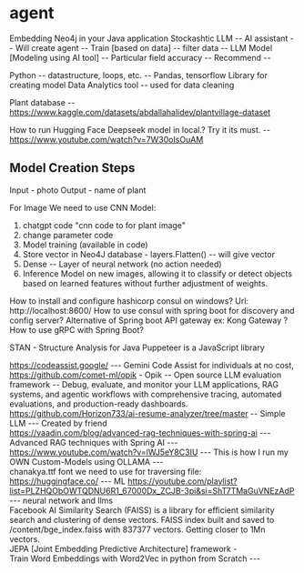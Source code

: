 # agent
Embedding Neo4j in your Java application
Stockashtic
LLM -- AI assistant -- Will create agent -- Train [based on data] -- filter data -- LLM Model [Modeling using AI tool] -- Particular field accuracy -- Recommend -- 

Python -- datastructure, loops, etc. -- Pandas, tensorflow Library for creating model
Data Analytics tool -- used for data cleaning

Plant database -- https://www.kaggle.com/datasets/abdallahalidev/plantvillage-dataset

How to run Hugging Face Deepseek model in local.? Try it its must. -- https://www.youtube.com/watch?v=7W30oIsOuAM

Model Creation Steps
----------------------
Input - photo
Output - name of plant

For Image We need to use CNN Model:
1. chatgpt code "cnn code to for plant image"
2. change parameter code
3. Model training (available in code)
4. Store vector in Neo4J database - layers.Flatten() -- will give vector
5. Dense -- Layer of neural network (no action needed)
6. Inference Model on new images, allowing it to classify or detect objects based on learned features without further adjustment of weights.

How to install and configure hashicorp consul on windows? Url: http://localhost:8600/
How to use consul with spring boot for discovery and config server?
Alternative of Spring boot API gateway ex: Kong Gateway ?
How to use gRPC with Spring Boot?

STAN - Structure Analysis for Java
Puppeteer is a JavaScript library 

https://codeassist.google/ --- Gemini Code Assist for individuals at no cost,
https://github.com/comet-ml/opik - Opik -- Open source LLM evaluation framework -- Debug, evaluate, and monitor your LLM applications, RAG systems, and agentic workflows with comprehensive tracing, automated evaluations, and production-ready dashboards. <br />
https://github.com/Horizon733/ai-resume-analyzer/tree/master -- Simple LLM --- Created by friend<br />
https://vaadin.com/blog/advanced-rag-techniques-with-spring-ai --- Advanced RAG techniques with Spring AI --- <br />
https://www.youtube.com/watch?v=lWJ5eY8C3IU --- This is how I run my OWN Custom-Models using OLLAMA --- <br />
chanakya.ttf font we need to use for traversing file: <br />
https://huggingface.co/  --- ML
https://youtube.com/playlist?list=PLZHQObOWTQDNU6R1_67000Dx_ZCJB-3pi&si=ShT7TMaGuVNEzAdP  --- neural network and llms <br />
Facebook AI Similarity Search (FAISS) is a library for efficient similarity search and clustering of dense vectors. FAISS index built and saved to /content/bge_index.faiss with 837377 vectors. Getting closer to 1Mn vectors. <br />
JEPA [Joint Embedding Predictive Architecture] framework - <br />
Train Word Embeddings with Word2Vec in python from Scratch --- <br />
